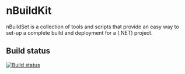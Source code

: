 # nBuildKit

nBuildSet is a collection of tools and scripts that provide an easy way to set-up a complete build and deployment for a (.NET) project.

## Build status

[![Build status](https://ci.appveyor.com/api/projects/status/yqpaush2xajbyn74)](https://ci.appveyor.com/project/pvandervelde/nbuildkit)